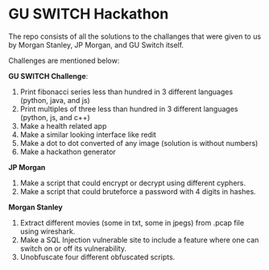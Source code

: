 # GU SWITCH Hackathon

The repo consists of all the solutions to the challanges that were given to us by Morgan Stanley, JP Morgan, and GU Switch itself.

Challenges are mentioned below:

**GU SWITCH Challenge**:
1) Print fibonacci series less than hundred in 3 different languages (python, java, and js)
2) Print multiples of three less than hundred in 3 different languages (python, js, and c++)
3) Make a health related app
4) Make a similar looking interface like redit
5) Make a dot to dot converted of any image (solution is without numbers)
6) Make a hackathon generator

**JP Morgan**
1) Make a script that could encrypt or decrypt using different cyphers.
2) Make a script that could bruteforce a password with 4 digits in hashes.

**Morgan Stanley**
1) Extract different movies (some in txt, some in jpegs) from .pcap file using wireshark.
2) Make a SQL Injection vulnerable site to include a feature where one can switch on or off its vulnerability.
3) Unobfuscate four different obfuscated scripts.
